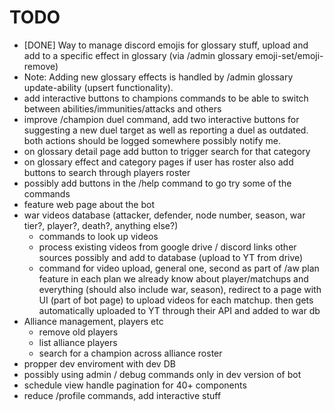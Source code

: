 # TODO

- [DONE] Way to manage discord emojis for glossary stuff, upload and add to a specific effect in glossary (via /admin glossary emoji-set/emoji-remove)
- Note: Adding new glossary effects is handled by /admin glossary update-ability (upsert functionality).
- add interactive buttons to champions commands to be able to switch between abilities/immunities/attacks and others
- improve /champion duel command, add two interactive buttons for suggesting a new duel target as well as reporting a duel as outdated. both actions should be logged somewhere possibly notify me.
- on glossary detail page add button to trigger search for that category
- on glossary effect and category pages if user has roster also add buttons to search through players roster
- possibly add buttons in the /help command to go try some of the commands
- feature web page about the bot
- war videos database (attacker, defender, node number, season, war tier?, player?, death?, anything else?)
    - commands to look up videos
    - process existing videos from google drive / discord links other sources possibly and add to database (upload to YT from drive)
    - command for video upload, general one, second as part of /aw plan feature in each plan we already know about player/matchups and everything (should also include war, season), redirect to a page with UI (part of bot page) to upload videos for each matchup. then gets automatically uploaded to YT through their API and added to war db
- Alliance management, players etc
    - remove old players
    - list alliance players
    - search for a champion across alliance roster
- propper dev enviroment with dev DB
- possibly using admin / debug commands only in dev version of bot
- schedule view handle pagination for 40+ components
- reduce /profile commands, add interactive stuff